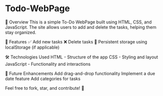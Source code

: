 # Todo-WebPage
🚀 Overview
This is a simple To-Do WebPage built using HTML, CSS, and JavaScript. The site allows users to add and delete the tasks,
helping them stay organized.

🎯 Features
✅ Add new tasks
❌ Delete tasks
🔄 Persistent storage using localStorage (if applicable)

🛠️ Technologies Used
HTML - Structure of the app
CSS - Styling and layout
JavaScript - Functionality and interactions

📌 Future Enhancements
Add drag-and-drop functionality
Implement a due date feature
Add categories for tasks

Feel free to fork, star, and contribute! 🎉
